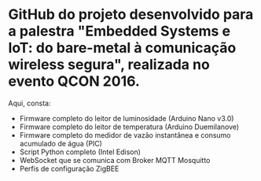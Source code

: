 # GitHub do projeto desenvolvido para a palestra "Embedded Systems e IoT: do bare-metal à comunicação wireless segura", realizada no evento QCON 2016.

Aqui, consta:

- Firmware completo do leitor de luminosidade (Arduino Nano v3.0)
- Firmware completo do leitor de temperatura (Arduino Duemilanove)
- Firmware completo do medidor de vazão instantânea e consumo acumulado de água (PIC)
- Script Python completo (Intel Edison)
- WebSocket que se comunica com Broker MQTT Mosquitto
- Perfis de configuração ZigBEE
